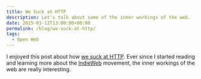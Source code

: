 ```yaml
---
title: We Suck at HTTP
description: Let's talk about some of the inner workings of the web.
date: 2015-01-12T13:00:00+00:00
permalink: /blog/we-suck-at-http/
tags:
  - Open Web
---
```


I enjoyed this post about how [we suck at HTTP](http://gadgetopia.com/post/9236?retitle). Ever since I started reading and learning more about the [IndieWeb](https://indiewebcamp.com/) movement, the inner workings of the web are really interesting.
